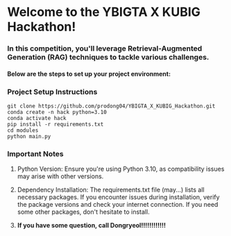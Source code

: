 # Welcome to the YBIGTA X KUBIG Hackathon!

### In this competition, you'll leverage Retrieval-Augmented Generation (RAG) techniques to tackle various challenges. 
#### Below are the steps to set up your project environment:

### Project Setup Instructions

```
git clone https://github.com/prodong04/YBIGTA_X_KUBIG_Hackathon.git
conda create -n hack python=3.10
conda activate hack
pip install -r requirements.txt
cd modules
python main.py
```

### Important Notes
1. Python Version: Ensure you're using Python 3.10, as compatibility issues may arise with other versions.

2. Dependency Installation: The requirements.txt file (may...) lists all necessary packages. If you encounter issues during installation, verify the package versions and check your internet connection. If you need some other packages, don't hesitate to install.

3. **If you have some question, call Dongryeol!!!!!!!!!!!!**
